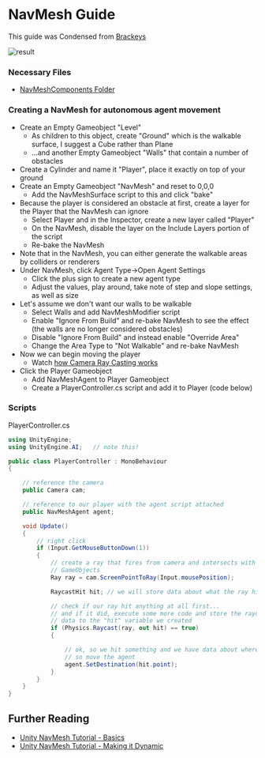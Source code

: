 # NavMesh Guide

This guide was Condensed from [Brackeys](https://www.youtube.com/watch?v=CHV1ymlw-P8)

![result](navmesh-result.gif)

### Necessary Files

+ [NavMeshComponents Folder](https://github.com/prismspecs/simulation-art/releases/download/1/NavMeshComponents.zip)

### Creating a NavMesh for autonomous agent movement
+ Create an Empty Gameobject "Level"
	+ As children to this object, create "Ground" which is the walkable surface, I suggest a Cube rather than Plane
	+ ...and another Empty Gameobject "Walls" that contain a number of obstacles
+ Create a Cylinder and name it "Player", place it exactly on top of your ground
+ Create an Empty Gameobject "NavMesh" and reset to 0,0,0
	+ Add the NavMeshSurface script to this and click "bake"
+ Because the player is considered an obstacle at first, create a layer for the Player that the NavMesh can ignore
	+ Select Player and in the Inspector, create a new layer called "Player"
	+ On the NavMesh, disable the layer on the Include Layers portion of the script
	+ Re-bake the NavMesh
+ Note that in the NavMesh, you can either generate the walkable areas by colliders or renderers
+ Under NavMesh, click Agent Type->Open Agent Settings
	+ Click the plus sign to create a new agent type
	+ Adjust the values, play around, take note of step and slope settings, as well as size
+ Let's assume we don't want our walls to be walkable
	+ Select Walls and add NavMeshModifier script
	+ Enable "Ignore From Build" and re-bake NavMesh to see the effect (the walls are no longer considered obstacles)
	+ Disable "Ignore From Build" and instead enable "Override Area"
	+ Change the Area Type to "Not Walkable" and re-bake NavMesh
+ Now we can begin moving the player
	+ Watch [how Camera Ray Casting works](https://youtu.be/CHV1ymlw-P8?t=337)
+ Click the Player Gameobject
	+ Add NavMeshAgent to Player Gameobject
	+ Create a PlayerController.cs script and add it to Player (code below)

### Scripts

PlayerController.cs
```C#
using UnityEngine;
using UnityEngine.AI;   // note this!

public class PlayerController : MonoBehaviour
{

    // reference the camera
    public Camera cam;

    // reference to our player with the agent script attached
    public NavMeshAgent agent;

    void Update()
    {
        // right click
        if (Input.GetMouseButtonDown(1))
        {
            // create a ray that fires from camera and intersects with
            // GameObjects
            Ray ray = cam.ScreenPointToRay(Input.mousePosition);

            RaycastHit hit; // we will store data about what the ray hits here

            // check if our ray hit anything at all first...
            // and if it did, execute some more code and store the raycast hit
            // data to the "hit" variable we created
            if (Physics.Raycast(ray, out hit) == true)
            {

                // ok, so we hit something and we have data about where the ray hit
                // so move the agent
                agent.SetDestination(hit.point);
            }
        }
    }
}
```

## Further Reading

+ [Unity NavMesh Tutorial - Basics](https://www.youtube.com/watch?v=CHV1ymlw-P8)
+ [Unity NavMesh Tutorial - Making it Dynamic](https://www.youtube.com/watch?v=FkLJ45Pt-mY)
